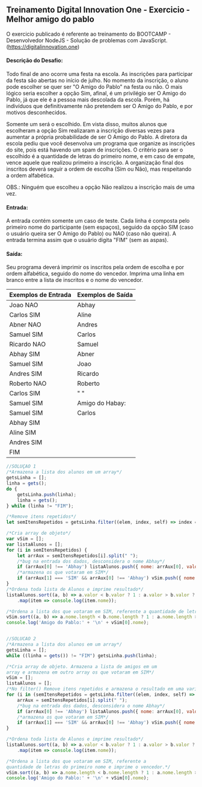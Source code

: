 ## Treinamento Digital Innovation One - Exercicio - Melhor amigo do pablo

O exercicio publicado é referente ao treinamento do BOOTCAMP - Desenvolvedor NodeJS -  Solução de problemas com JavaScript.
(https://digitalinnovation.one)

#### Descrição do Desafio:

Todo final de ano ocorre uma festa na escola. As inscrições para participar da festa são abertas no início de julho. No momento da inscrição, o aluno pode escolher se quer ser "O Amigo do Pablo" na festa ou não. O mais lógico seria escolher a opção Sim, afinal, é um privilégio ser O Amigo do Pablo, já que ele é a pessoa mais descolada da escola. Porém, há indivíduos que definitivamente não pretendem ser O Amigo do Pablo, e por motivos desconhecidos.

Somente um será o escolhido. Em vista disso, muitos alunos que escolheram a opção Sim realizaram a inscrição diversas vezes para aumentar a própria probabilidade de ser O Amigo do Pablo. A diretora da escola pediu que você desenvolva um programa que organize as inscrições do site, pois está havendo um spam de inscrições. O critério para ser o escolhido é a quantidade de letras do primeiro nome, e em caso de empate, vence aquele que realizou primeiro a inscrição. A organização final dos inscritos deverá seguir a ordem de escolha (Sim ou Não), mas respeitando a ordem alfabética.

OBS.: Ninguém que escolheu a opção Não realizou a inscrição mais de uma vez.


#### Entrada:

A entrada contém somente um caso de teste. Cada linha é composta pelo primeiro nome do participante (sem espaços), seguido da opção SIM (caso o usuário queira ser O Amigo do Pablo) ou NAO (caso não queira). A entrada termina assim que o usuário digita "FIM" (sem as aspas).

#### Saída:

Seu programa deverá imprimir os inscritos pela ordem de escolha e por ordem alfabética, seguido do nome do vencedor. Imprima uma linha em branco entre a lista de inscritos e o nome do vencedor.

Exemplos de Entrada  | Exemplos de Saída
------------- | -------------
Joao NAO | Abhay
Carlos SIM | Aline
Abner NAO | Andres
Samuel SIM | Carlos
Ricardo NAO | Samuel
Abhay SIM | Abner
Samuel SIM | Joao
Andres SIM | Ricardo
Roberto NAO | Roberto
Carlos SIM | " "
Samuel SIM | Amigo do Habay:
Samuel SIM | Carlos
Abhay SIM |
Aline SIM |
Andres SIM |
FIM |


```javascript
//SOLUÇAO 1
/*Armazena a lista dos alunos em um array*/
getsLinha = [];
linha = gets();
do {
    getsLinha.push(linha);
    linha = gets();
} while (linha != "FIM");

/*Remove itens repetidos*/
let semItensRepetidos = getsLinha.filter((elem, index, self) => index === self.indexOf(elem));

/*Cria array de objeto*/
var vSim = [];
var listaAlunos = [];
for (i in semItensRepetidos) {
    let arrAux = semItensRepetidos[i].split(" ");
    /*bug na entrada dos dados, desconsidera o nome Abhay*/
    if (arrAux[0] !== 'Abhay') listaAlunos.push({ nome: arrAux[0], valor: arrAux[1] });
    /*armazena os que votaram em SIM*/
    if (arrAux[1] === 'SIM' && arrAux[0] !== 'Abhay') vSim.push({ nome: arrAux[0], valor: arrAux[1] });
}
/*Ordena toda lista de Alunos e imprime resultado*/
listaAlunos.sort((a, b) => a.valor < b.valor ? 1 : a.valor > b.valor ? -1 : a.nome > b.nome ? 1 : -1)
    .map(item => console.log(item.nome));

/*Ordena a lista dos que votaram em SIM, referente a quantidade de letras do primeiro nome e imprime o vencedor*/
vSim.sort((a, b) => a.nome.length < b.nome.length ? 1 : a.nome.length > b.nome.length ? -1 : 0);
console.log('Amigo do Pablo:' + '\n' + vSim[0].nome);


//SOLUCAO 2
/*Armazena a lista dos alunos em um array*/
getsLinha = [];
while ((linha = gets()) != "FIM") getsLinha.push(linha);

/*Cria array de objeto. Armazena a lista de amigos em um 
array e armazena em outro array os que votaram em SIM*/
vSim = [];
listaAlunos = [];
/*No filter() Remove itens repetidos e armazena o resultado em uma variavel 'semItensRepetidos'*/
for (i in (semItensRepetidos = getsLinha.filter((elem, index, self) => index === self.indexOf(elem)))) {
    arrAux = semItensRepetidos[i].split(" ");
    /*bug na entrada dos dados, desconsidera o nome Abhay*/
    if (arrAux[0] !== 'Abhay') listaAlunos.push({ nome: arrAux[0], valor: arrAux[1] });
    /*armazena os que votaram em SIM*/
    if (arrAux[1] === 'SIM' && arrAux[0] !== 'Abhay') vSim.push({ nome: arrAux[0], valor: arrAux[1] });
}

/*Ordena toda lista de Alunos e imprime resultado*/
listaAlunos.sort((a, b) => a.valor < b.valor ? 1 : a.valor > b.valor ? -1 : a.nome > b.nome ? 1 : -1)
    .map(item => console.log(item.nome));

/*Ordena a lista dos que votaram em SIM, referente a 
quantidade de letras do primeiro nome e imprime o vencedor.*/
vSim.sort((a, b) => a.nome.length < b.nome.length ? 1 : a.nome.length > b.nome.length ? -1 : 0);
console.log('Amigo do Pablo:' + '\n' + vSim[0].nome);
```
